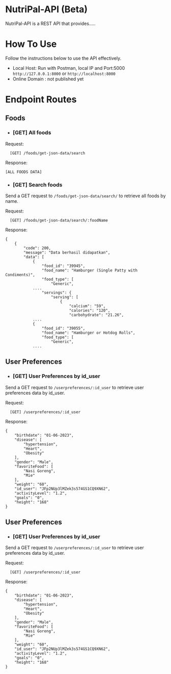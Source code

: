 # NutriPal-API (Beta)
NutriPal-API is a REST API that provides.....

# How To Use
Follow the instructions below to use the API effectively.

- Local Host: Run with Postman, local IP and Port:5000 `http://127.0.0.1:8000` or `http://localhost:8000`
- Online Domain : not published yet

# Endpoint Routes

## Foods
- ### [GET] All foods
Request:
```
  [GET] /foods/get-json-data/search
```
Response:
```
[ALL FOODS DATA]
```

- ### [GET] Search foods
Send a GET request to `/foods/get-json-data/search/` to retrieve all foods by name.

Request:
```
  [GET] /foods/get-json-data/search/:foodName
```

Response:
```
{
    {
        "code": 200,
        "message": "Data berhasil didapatkan",
        "data": [
            {
                "food_id": "39945",
                "food_name": "Hamburger (Single Patty with Condiments)",
                "food_type": [
                    "Generic",
            ....
                "servings": {
                    "serving": [
                        {
                            "calcium": "59",
                            "calories": "120",
                            "carbohydrate": "21.26",
            ....
            {
                "food_id": "39055",
                "food_name": "Hamburger or Hotdog Rolls",
                "food_type": [
                    "Generic",
            ....
```

## User Preferences
- ### [GET] User Preferences by id_user
Send a GET request to `/userpreferences/:id_user` to retrieve user preferences data by id_user.

Request:
```
  [GET] /userpreferences/:id_user
```

Response:
```
{
    "birthdate": "01-06-2023",
    "disease": [
        "hypertension",
        "Heart",
        "Obesity"
    ],
    "gender": "Male",
    "favoriteFood": [
        "Nasi Goreng",
        "Mie"
    ],
    "weight": "60",
    "id_user": "JFp2NUp3lMZek3s574GS1CQ9XN62",
    "activityLevel": "1.2",
    "goals": "0",
    "height": "168"
}
```

## User Preferences
- ### [GET] User Preferences by id_user
Send a GET request to `/userpreferences/:id_user` to retrieve user preferences data by id_user.

Request:
```
  [GET] /userpreferences/:id_user
```

Response:
```
{
    "birthdate": "01-06-2023",
    "disease": [
        "hypertension",
        "Heart",
        "Obesity"
    ],
    "gender": "Male",
    "favoriteFood": [
        "Nasi Goreng",
        "Mie"
    ],
    "weight": "60",
    "id_user": "JFp2NUp3lMZek3s574GS1CQ9XN62",
    "activityLevel": "1.2",
    "goals": "0",
    "height": "168"
}
```
